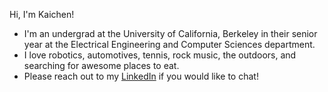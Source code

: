 <!--
**liuk22/liuk22** is a ✨ _special_ ✨ repository because its `README.md` (this file) appears on your GitHub profile.

Here are some ideas to get you started:

- 🔭 I’m currently working on ...
- 🌱 I’m currently learning ...
- 👯 I’m looking to collaborate on ...
- 🤔 I’m looking for help with ...
- 💬 Ask me about ...
- 📫 How to reach me: ...
- 😄 Pronouns: ...
- ⚡ Fun fact: ...
-->

Hi, I'm Kaichen! 

- I'm an undergrad at the University of California, Berkeley in their senior year at the Electrical Engineering and Computer Sciences department. 
- I love robotics, automotives, tennis, rock music, the outdoors, and searching for awesome places to eat. 
- Please reach out to my [LinkedIn](linkedin.com/in/liuk22) if you would like to chat!

